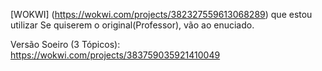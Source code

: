 

[WOKWI] (https://wokwi.com/projects/382327559613068289) que estou utilizar
Se quiserem o original(Professor), vão ao enuciado.

Versão Soeiro (3 Tópicos): https://wokwi.com/projects/383759035921410049
